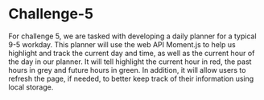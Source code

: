 # Challenge-5

For challenge 5, we are tasked with developing a daily planner for a typical 9-5 workday. This planner will use the web API Moment.js to help us highlight and track the current day and time, as well as the current hour of the day in our planner. It will tell highlight the current hour in red, the past hours in grey and future hours in green. In addition, it will allow users to refresh the page, if needed, to better keep track of their information using local storage. 
